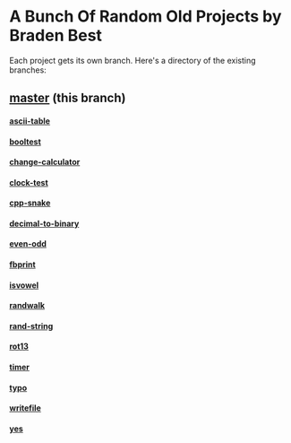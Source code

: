 # A Bunch Of Random Old Projects by Braden Best

Each project gets its own branch. Here's a directory of the existing branches:

## [master](https://github.com/bradens-stuff/a-bunch-of-projects/tree/master) (this branch)

#### [ascii-table](https://github.com/bradens-stuff/a-bunch-of-projects/tree/ascii-table)
#### [booltest](https://github.com/bradens-stuff/a-bunch-of-projects/tree/booltest)
#### [change-calculator](https://github.com/bradens-stuff/a-bunch-of-projects/tree/change-calculator)
#### [clock-test](https://github.com/bradens-stuff/a-bunch-of-projects/tree/clock-test)
#### [cpp-snake](https://github.com/bradens-stuff/a-bunch-of-projects/tree/cpp-snake)
#### [decimal-to-binary](https://github.com/bradens-stuff/a-bunch-of-projects/tree/decimal-to-binary)
#### [even-odd](https://github.com/bradens-stuff/a-bunch-of-projects/tree/even-odd)
#### [fbprint](https://github.com/bradens-stuff/a-bunch-of-projects/tree/fbprint)
#### [isvowel](https://github.com/bradens-stuff/a-bunch-of-projects/tree/isvowel)
#### [randwalk](https://github.com/bradens-stuff/a-bunch-of-projects/tree/randwalk)
#### [rand-string](https://github.com/bradens-string/a-bunch-of-projects/tree/random-string)
#### [rot13](https://github.com/bradens-stuff/a-bunch-of-projects/tree/rot13)
#### [timer](https://github.com/bradens-stuff/a-bunch-of-projects/tree/timer)
#### [typo](https://github.com/bradens-stuff/a-bunch-of-projects/tree/typo)
#### [writefile](https://github.com/bradens-stuff/a-bunch-of-projects/tree/writefile)
#### [yes](https://github.com/bradens-stuff/a-bunch-of-projects/tree/yes)
